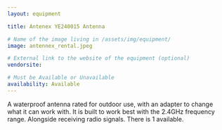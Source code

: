 ```yaml
---
layout: equipment

title: Antenex YE240015 Antenna

# Name of the image living in /assets/img/equipment/
image: antennex_rental.jpeg

# External link to the website of the equipment (optional)
vendorsite:

# Must be Available or Unavailable
availability: Available
---
```


A waterproof antenna rated for outdoor use, with an adapter to change what it can work with. It is built to work best with the 2.4GHz frequency range. Alongside receiving radio signals. There is 1 available.
